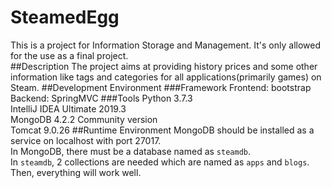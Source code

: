 # SteamedEgg
This is a project for Information Storage and Management. It's only allowed for the use as a final project.  
##Description
The project aims at providing history prices and some other information like tags and categories for all applications(primarily games) on Steam.
##Development Environment
###Framework
Frontend: bootstrap  
Backend: SpringMVC
###Tools
Python 3.7.3  
IntelliJ IDEA Ultimate 2019.3  
MongoDB 4.2.2 Community version  
Tomcat 9.0.26
##Runtime Environment
MongoDB should be installed as a service on localhost with port 27017.  
In MongoDB, there must be a database named as `steamdb`.  
In `steamdb`, 2 collections are needed which are named as `apps` and `blogs`.  
Then, everything will work well.